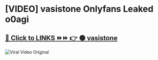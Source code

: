 
 # [VIDEO] vasistone Onlyfans Leaked o0agi

## <h2><a href="https://clipsfans.com/vasistone&ref=git">🔗 Click to LINKS ⏩⏩ 👉 🟢 vasistone </a></h2>

<a href="https://clipsfans.com/vasistone&ref=git" rel="nofollow" data-target="animated-image.originalLink"><img src="https://i.ibb.co.com/xMMVF88/686577567.gif" alt="Viral Video Original" style="max-width: 100%; display: inline-block;" data-target="animated-image.originalImage"></a>

